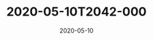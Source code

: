 ---
date: 2020-05-10
title: 2020-05-10T2042-000
hero: 2020/2020-05-10T2042-000.jpeg

# briefly describe the image…
alt: ''

# insert the closed caption text after the three-dash break…
# (include line-breaks, punctuation, and capitalization)
---